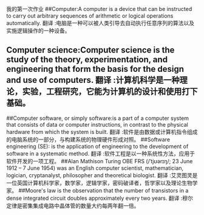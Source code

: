 我的第一次作业
 ##Computer:A computer is a device that can be instructed to carry out arbitrary sequences of arithmetic or logical operations automatically. 翻译 :电脑是一种可以被人类引导去自动执行任意序列的算法以及实施逻辑操作的一种设备。
 ## Computer science:Computer science is the study of the theory, experimentation, and engineering that form the basis for the design and use of computers.	翻译 :计算机科学是一种理论，实验，工程研究，它能为计算机的设计和使用打下基础。 
 ##Computer software, or simply software:is a part of a computer system that consists of data or computer instructions, in contrast to the physical hardware from which the system is built. 翻译 :软件是由数据或计算机指令组成的电脑系统的一部分，与构建系统的物理硬件形成对照。 
 ##Software engineering (SE): is the application of engineering to the development of software in a systematic method. 翻译 :软件工程是以一种系统性方法，应用于软件开发的一项工程。 
 ##Alan Mathison Turing OBE FRS (/ˈtjʊərɪŋ/; 23 June 1912 – 7 June 1954) was an English computer scientist, mathematician, logician, cryptanalyst, philosopher and theoretical biologist. 翻译 :艾灵图灵是一位英国计算机科学家，数学家，逻辑学家，密码破译者，哲学家以及理论生物学家。 
 ##Moore's law is the observation that the number of transistors in a dense integrated circuit doubles approximately every two years. 翻译 :穆尔定律是密集集成电路中晶体管的数量大约每两年翻一倍。
